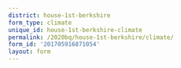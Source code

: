 ```yaml
---
district: house-1st-berkshire
form_type: climate
unique_id: house-1st-berkshire-climate
permalink: /2020bq/house-1st-berkshire/climate/
form_id: '201705916871054'
layout: form
---
```


